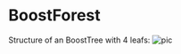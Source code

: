 # BoostForest

Structure of an BoostTree with 4 leafs:
![pic](https://github.com/zhaochangming/BoostForest/blob/master/img/FigASTree.jpg)  
